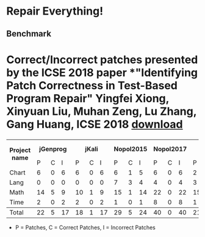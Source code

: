 # Repair Everything!

## Benchmark
Correct/Incorrect patches presented by the ICSE 2018 paper 
*"Identifying Patch Correctness in Test-Based Program Repair" Yingfei Xiong, Xinyuan Liu, Muhan Zeng, Lu Zhang, Gang Huang, ICSE 2018 [download](https://ieeexplore.ieee.org/stamp/stamp.jsp?arnumber=8453152)
=======
###

<table>
  <tr>
    <th rowspan="2">Project name</th>
    <th colspan="3">jGenprog</th>
    <th colspan="3">jKali</th>
    <th colspan="3">Nopol2015</th>
    <th colspan="3">Nopol2017</th>
    <th colspan="3">ACS</th>
    <th colspan="3">HDRepair</th>
    <th colspan="3">Total(Generated)</th>
    <th colspan="3">Developer Patches</th>
  </tr>
  <tr>
    <td>P</td>
    <td>C</td>
    <td>I</td>
    <td>P</td>
    <td>C</td>
    <td>I</td>
    <td>P</td>
    <td>C</td>
    <td>I</td>
    <td>P</td>
    <td>C</td>
    <td>I</td>
    <td>P</td>
    <td>C</td>
    <td>I</td>
    <td>P</td>
    <td>C</td>
    <td>I</td>
    <td>P</td>
    <td>C</td>
    <td>I</td>
    <td>P</td>
    <td>C</td>
    <td>I</td>

  </tr>
  <tr>
    <td>Chart</td>
    <td>6</td>
    <td>0</td>
    <td>6</td>
    <td>6</td>
    <td>0</td>
    <td>6</td>
    <td>6</td>
    <td>1</td>
    <td>5</td>
    <td>6</td>
    <td>0</td>
    <td>6</td>
    <td>2</td>
    <td>2</td>
    <td>0</td>
    <td>0</td>
    <td>0</td>
    <td>0</td>
    <td>26</td>
    <td>3</td>
    <td>23</td>
    <td>25</td>
    <td>25</td>
    <td>0</td>
  </tr>
  <tr>
    <td>Lang</td>
    <td>0</td>
    <td>0</td>
    <td>0</td>
    <td>0</td>
    <td>0</td>
    <td>0</td>
    <td>7</td>
    <td>3</td>
    <td>4</td>
    <td>4</td>
    <td>0</td>
    <td>4</td>
    <td>3</td>
    <td>1</td>
    <td>2</td>
    <td>1</td>
    <td>0</td>
    <td>1</td>
    <td>15</td>
    <td>4</td>
    <td>11</td>
    <td>58</td>
    <td>58</td>
    <td>0</td>
  </tr>
  <tr>
    <td>Math</td>
    <td>14</td>
    <td>5</td>
    <td>9</td>
    <td>10</td>
    <td>1</td>
    <td>9</td>
    <td>15</td>
    <td>1</td>
    <td>14</td>
    <td>22</td>
    <td>0</td>
    <td>22</td>
    <td>15</td>
    <td>11</td>
    <td>4</td>
    <td>7</td>
    <td>2</td>
    <td>5</td>
    <td>83</td>
    <td>20</td>
    <td>63</td>
    <td>84</td>
    <td>84</td>
    <td>0</td>
  </tr>
  <tr>
    <td>Time</td>
    <td>2</td>
    <td>0</td>
    <td>2</td>
    <td>2</td>
    <td>0</td>
    <td>2</td>
    <td>1</td>
    <td>0</td>
    <td>1</td>
    <td>8</td>
    <td>0</td>
    <td>8</td>
    <td>1</td>
    <td>1</td>
    <td>0</td>
    <td>1</td>
    <td>1</td>
    <td>0</td>
    <td>15</td>
    <td>2</td>
    <td>13</td>
    <td>27</td>
    <td>27</td>
    <td>0</td>
  </tr>
  <tr style="border-top :1px solid">
    <td>Total</td>
    <td>22</td>
    <td>5</td>
    <td>17</td>
    <td>18</td>
    <td>1</td>
    <td>17</td>
    <td>29</td>
    <td>5</td>
    <td>24</td>
    <td>40</td>
    <td>0</td>
    <td>40</td>
    <td>21</td>
    <td>15</td>
    <td>6</td>
    <td>9</td>
    <td>3</td>
    <td>6</td>
    <td>139</td>
    <td>29</td>
    <td>110</td>
    <td>194</td>
    <td>194</td>
    <td>0</td>


  </tr>
</table>


* P = Patches, C = Correct Patches, I = Incorrect Patches


